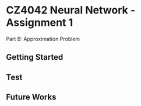 # CZ4042 Neural Network - Assignment 1
Part B: Approximation Problem

## Getting Started

## Test

## Future Works